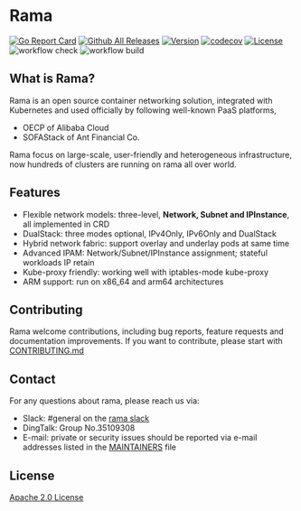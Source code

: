 # Rama

[![Go Report Card](https://goreportcard.com/badge/github.com/oecp/rama)](https://goreportcard.com/report/github.com/oecp/rama)
[![Github All Releases](https://img.shields.io/docker/pulls/ramanetworking/rama.svg)](https://hub.docker.com/r/ramanetworking/rama/tags)
[![Version](https://img.shields.io/github/v/release/oecp/rama)](https://github.com/oecp/rama/releases)
[![codecov](https://codecov.io/gh/oecp/rama/branch/main/graphs/badge.svg)](https://codecov.io/gh/oecp/rama)
[![License](https://img.shields.io/github/license/oecp/rama)](https://www.apache.org/licenses/LICENSE-2.0.html)
![workflow check](https://github.com/oecp/rama/actions/workflows/check.yml/badge.svg)
![workflow build](https://github.com/oecp/rama/actions/workflows/build.yml/badge.svg)

## What is Rama?

Rama is an open source container networking solution, integrated with Kubernetes and used officially by following well-known PaaS platforms,

- OECP of Alibaba Cloud
- SOFAStack of Ant Financial Co.

Rama focus on large-scale, user-friendly and heterogeneous infrastructure, now hundreds of clusters are running on rama all over world.

## Features

- Flexible network models: three-level, **Network, Subnet and IPInstance**, all implemented in CRD
- DualStack: three modes optional, IPv4Only, IPv6Only and DualStack
- Hybrid network fabric: support overlay and underlay pods at same time
- Advanced IPAM: Network/Subnet/IPInstance assignment; stateful workloads IP retain
- Kube-proxy friendly: working well with iptables-mode kube-proxy
- ARM support: run on x86_64 and arm64 architectures

## Contributing

Rama welcome contributions, including bug reports, feature requests and documentation improvements.
If you want to contribute, please start with [CONTRIBUTING.md](CONTRIBUTING.md)

## Contact

For any questions about rama, please reach us via:

- Slack: #general on the [rama slack](rama-qh63190.slack.com)
- DingTalk: Group No.35109308
- E-mail: private or security issues should be reported via e-mail addresses listed in the [MAINTAINERS](MAINTAINERS) file

## License

[Apache 2.0 License](LICENSE)